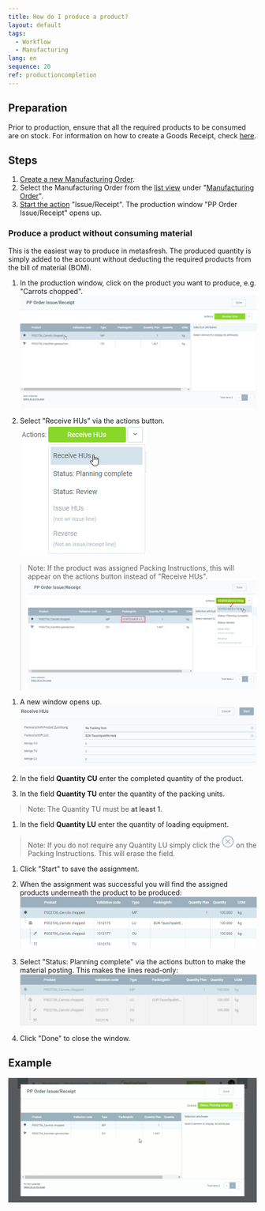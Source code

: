 ```yaml
---
title: How do I produce a product?
layout: default
tags:
  - Workflow
  - Manufacturing
lang: en
sequence: 20
ref: productioncompletion
---
```


## Preparation
Prior to production, ensure that all the required products to be consumed are on stock. For information on how to create a Goods Receipt, check [here](CreateGoodsReceipt).


## Steps

1. [Create a new Manufacturing Order](NewManufacturingOrder).
1. Select the Manufacturing Order from the [list view](ViewModes) under "[Manufacturing Order](Menu)".
1. [Start the action](StartAction) "Issue/Receipt". The production window "PP Order Issue/Receipt" opens up.


### Produce a product without consuming material
This is the easiest way to produce in metasfresh. The produced quantity is simply added to the account without deducting the required products from the bill of material (BOM).


1. In the production window, click on the product you want to produce, e.g. "Carrots chopped".
 ![](assets/ProductionCompletion_ProductionWindow.png)

1. Select "Receive HUs" via the actions button.
 ![](assets/ProductionCompletion_Receive_1.png)<br>
 >Note: If the product was assigned Packing Instructions, this will appear on the actions button instead of "Receive HUs".
   ![](assets/ProductionCompletion_Receive_2.png)

1. A new window opens up.
 ![](assets/ProductionCompletion_ReceiveWindow.png)

1. In the field **Quantity CU** enter the completed quantity of the product.

1. In the field **Quantity TU** enter the quantity of the packing units.
  >Note: The Quantity TU must be **at least 1**.

1. In the field **Quantity LU** enter the quantity of loading equipment.
 > Note: If you do not require any Quantity LU simply click the ![](assets/DeleteButton_X.png) on the Packing Instructions. This will erase the field.

1. Click "Start" to save the assignment.

1. When the assignment was successful you will find the assigned products underneath the product to be produced:
 ![](assets/ProductionCompletion_Assignment.png)

1. Select "Status: Planning complete" via the actions button to make the material posting. This makes the lines read-only:
 ![](assets/ProductionCompletion_PlanningComplete.png)

1. Click "Done" to close the window.

## Example
![](assets/ProductionCompletion_walkthrough.gif)
